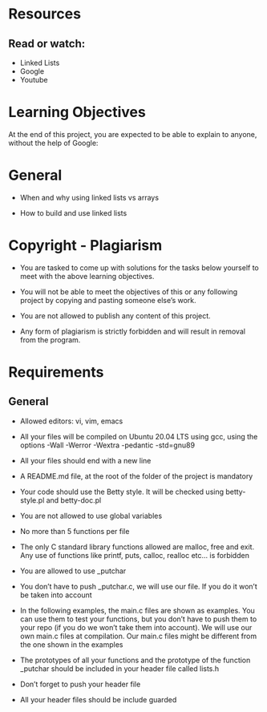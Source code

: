 # Resources

## Read or watch:

- Linked Lists
- Google
- Youtube

# Learning Objectives

At the end of this project, you are expected to be able to explain to anyone, without the help of Google:

# General

- When and why using linked lists vs arrays

- How to build and use linked lists

# Copyright - Plagiarism

- You are tasked to come up with solutions for the tasks below yourself to meet with the above learning objectives.

- You will not be able to meet the objectives of this or any following project by copying and pasting someone else’s work.

- You are not allowed to publish any content of this project.

- Any form of plagiarism is strictly forbidden and will result in removal from the program.

# Requirements

##  General

- Allowed editors: vi, vim, emacs

- All your files will be compiled on Ubuntu 20.04 LTS using gcc, using the options -Wall -Werror -Wextra -pedantic -std=gnu89

- All your files should end with a new line

- A README.md file, at the root of the folder of the project is mandatory

- Your code should use the Betty style. It will be checked using betty-style.pl and betty-doc.pl

- You are not allowed to use global variables

- No more than 5 functions per file

- The only C standard library functions allowed are malloc, free and exit. Any use of functions like printf, puts, calloc, realloc etc… is forbidden

- You are allowed to use _putchar

- You don’t have to push _putchar.c, we will use our file. If you do it won’t be taken into account

- In the following examples, the main.c files are shown as examples. You can use them to test your functions, but you don’t have to push them to your repo (if you do we won’t take them into account). We will use our own main.c files at compilation. Our main.c files might be different from the one shown in the examples

- The prototypes of all your functions and the prototype of the function _putchar should be included in your header file called lists.h

- Don’t forget to push your header file

- All your header files should be include guarded
